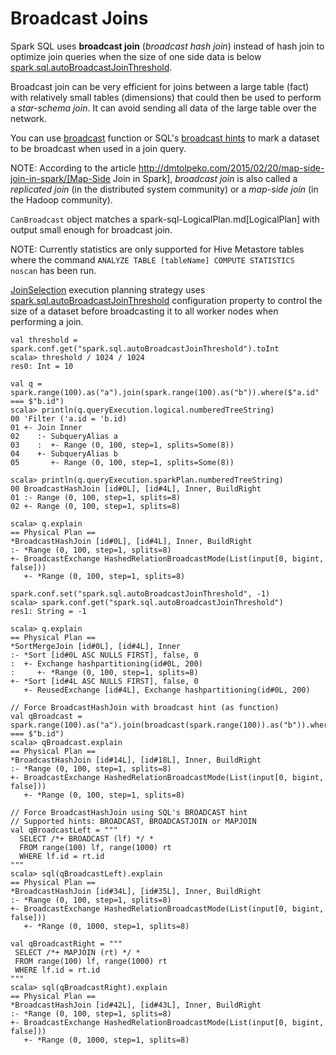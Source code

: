 # Broadcast Joins

Spark SQL uses **broadcast join** (_broadcast hash join_) instead of hash join to optimize join queries when the size of one side data is below [spark.sql.autoBroadcastJoinThreshold](configuration-properties.md#spark.sql.autoBroadcastJoinThreshold).

Broadcast join can be very efficient for joins between a large table (fact) with relatively small tables (dimensions) that could then be used to perform a *star-schema join*. It can avoid sending all data of the large table over the network.

You can use [broadcast](standard-functions/index.md#broadcast) function or SQL's [broadcast hints](hints/index.md#broadcast-hints) to mark a dataset to be broadcast when used in a join query.

NOTE: According to the article http://dmtolpeko.com/2015/02/20/map-side-join-in-spark/[Map-Side Join in Spark], *broadcast join* is also called a *replicated join* (in the distributed system community) or a *map-side join* (in the Hadoop community).

`CanBroadcast` object matches a spark-sql-LogicalPlan.md[LogicalPlan] with output small enough for broadcast join.

NOTE: Currently statistics are only supported for Hive Metastore tables where the command `ANALYZE TABLE [tableName] COMPUTE STATISTICS noscan` has been run.

[JoinSelection](execution-planning-strategies/JoinSelection.md) execution planning strategy uses [spark.sql.autoBroadcastJoinThreshold](configuration-properties.md#spark.sql.autoBroadcastJoinThreshold) configuration property to control the size of a dataset before broadcasting it to all worker nodes when performing a join.

```text
val threshold =  spark.conf.get("spark.sql.autoBroadcastJoinThreshold").toInt
scala> threshold / 1024 / 1024
res0: Int = 10

val q = spark.range(100).as("a").join(spark.range(100).as("b")).where($"a.id" === $"b.id")
scala> println(q.queryExecution.logical.numberedTreeString)
00 'Filter ('a.id = 'b.id)
01 +- Join Inner
02    :- SubqueryAlias a
03    :  +- Range (0, 100, step=1, splits=Some(8))
04    +- SubqueryAlias b
05       +- Range (0, 100, step=1, splits=Some(8))

scala> println(q.queryExecution.sparkPlan.numberedTreeString)
00 BroadcastHashJoin [id#0L], [id#4L], Inner, BuildRight
01 :- Range (0, 100, step=1, splits=8)
02 +- Range (0, 100, step=1, splits=8)

scala> q.explain
== Physical Plan ==
*BroadcastHashJoin [id#0L], [id#4L], Inner, BuildRight
:- *Range (0, 100, step=1, splits=8)
+- BroadcastExchange HashedRelationBroadcastMode(List(input[0, bigint, false]))
   +- *Range (0, 100, step=1, splits=8)

spark.conf.set("spark.sql.autoBroadcastJoinThreshold", -1)
scala> spark.conf.get("spark.sql.autoBroadcastJoinThreshold")
res1: String = -1

scala> q.explain
== Physical Plan ==
*SortMergeJoin [id#0L], [id#4L], Inner
:- *Sort [id#0L ASC NULLS FIRST], false, 0
:  +- Exchange hashpartitioning(id#0L, 200)
:     +- *Range (0, 100, step=1, splits=8)
+- *Sort [id#4L ASC NULLS FIRST], false, 0
   +- ReusedExchange [id#4L], Exchange hashpartitioning(id#0L, 200)

// Force BroadcastHashJoin with broadcast hint (as function)
val qBroadcast = spark.range(100).as("a").join(broadcast(spark.range(100)).as("b")).where($"a.id" === $"b.id")
scala> qBroadcast.explain
== Physical Plan ==
*BroadcastHashJoin [id#14L], [id#18L], Inner, BuildRight
:- *Range (0, 100, step=1, splits=8)
+- BroadcastExchange HashedRelationBroadcastMode(List(input[0, bigint, false]))
   +- *Range (0, 100, step=1, splits=8)

// Force BroadcastHashJoin using SQL's BROADCAST hint
// Supported hints: BROADCAST, BROADCASTJOIN or MAPJOIN
val qBroadcastLeft = """
  SELECT /*+ BROADCAST (lf) */ *
  FROM range(100) lf, range(1000) rt
  WHERE lf.id = rt.id
"""
scala> sql(qBroadcastLeft).explain
== Physical Plan ==
*BroadcastHashJoin [id#34L], [id#35L], Inner, BuildRight
:- *Range (0, 100, step=1, splits=8)
+- BroadcastExchange HashedRelationBroadcastMode(List(input[0, bigint, false]))
   +- *Range (0, 1000, step=1, splits=8)

val qBroadcastRight = """
 SELECT /*+ MAPJOIN (rt) */ *
 FROM range(100) lf, range(1000) rt
 WHERE lf.id = rt.id
"""
scala> sql(qBroadcastRight).explain
== Physical Plan ==
*BroadcastHashJoin [id#42L], [id#43L], Inner, BuildRight
:- *Range (0, 100, step=1, splits=8)
+- BroadcastExchange HashedRelationBroadcastMode(List(input[0, bigint, false]))
   +- *Range (0, 1000, step=1, splits=8)
```
